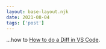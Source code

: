 ```yaml
---
layout: base-layout.njk
date: 2021-08-04
tags: ['post']
---
```


...how to [How to do a Diff in VS Code](https://vscode.one/diff-vscode/).
